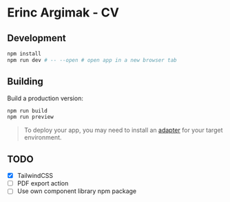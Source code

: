 # Erinc Argimak - CV

## Development

```bash
npm install
npm run dev # -- --open # open app in a new browser tab
```

## Building

Build a production version:

```bash
npm run build
npm run preview
```

> To deploy your app, you may need to install an [adapter](https://kit.svelte.dev/docs/adapters) for your target environment.

## TODO

- [x] TailwindCSS
- [ ] PDF export action
- [ ] Use own component library npm package